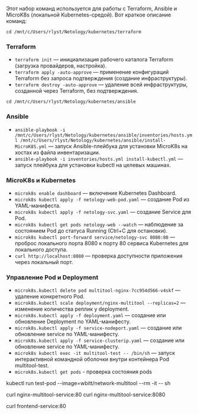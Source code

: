 Этот набор команд используется для работы с Terraform, Ansible и MicroK8s (локальной Kubernetes-средой).
Вот краткое описание команд:

`cd /mnt/c/Users/rlyst/Netology/kubernetes/terraform`

### Terraform
- `terraform init` — инициализация рабочего каталога Terraform (загрузка провайдеров, настройка).
- `terraform apply -auto-approve` — применение конфигураций Terraform без запроса подтверждения (создание инфраструктуры).
- `terraform destroy -auto-approve` — удаление всей инфраструктуры, созданной через Terraform, без подтверждения.

`cd /mnt/c/Users/rlyst/Netology/kubernetes/ansible`

### Ansible
- `ansible-playbook -i /mnt/c/Users/rlyst/Netology/kubernetes/ansible/inventories/hosts.yml /mnt/c/Users/rlyst/Netology/kubernetes/ansible/install-MicroK8S.yml` — запуск Ansible-плейбука для установки MicroK8s на хостах из файла инвентаризации.
- `ansible-playbook -i inventories/hosts.yml install-kubectl.yml` — запуск плейбука для установки kubectl на целевых машинах.

### MicroK8s и Kubernetes
- `microk8s enable dashboard` — включение Kubernetes Dashboard.
- `microk8s kubectl apply -f netology-web-pod.yaml` — создание Pod из YAML-манифеста.
- `microk8s kubectl apply -f netology-svc.yaml` — создание Service для Pod.
- `microk8s kubectl get pods netology-web --watch` — наблюдение за состоянием Pod до статуса Running (Ctrl+C для остановки).
- `microk8s kubectl port-forward service/netology-svc 8080:80` — проброс локального порта 8080 к порту 80 сервиса Kubernetes для локального доступа.
- `curl http://localhost:8080` — проверка доступности приложения через локальный порт.

### Управление Pod и Deployment
- `microk8s.kubectl delete pod multitool-nginx-7cc954d566-v4skf` — удаление конкретного Pod.
- `microk8s.kubectl scale deployment/nginx-multitool --replicas=2` — изменение количества реплик у deployment.
- `microk8s.kubectl apply -f deployment.yaml` — создание или обновление Deployment по YAML-манифесту.
- `microk8s.kubectl apply -f service-nodeport.yaml` — создание или обновление service по YAML-манифесту.
- `microk8s.kubectl apply -f service-clusterip.yaml` — создание или обновление service по YAML-манифесту.
- `microk8s kubectl exec -it multitool-test -- /bin/sh` — запуск интерактивной командной оболочки внутри контейнера Pod multitool-test.
- `microk8s.kubectl get pods` - проверка состояния pods

kubectl run test-pod --image=wbitt/network-multitool --rm -it -- sh

curl nginx-multitool-service:80
curl nginx-multitool-service:8080

curl frontend-service:80